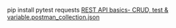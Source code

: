 pip install pytest requests
[REST API basics- CRUD, test & variable.postman_collection.json](https://github.com/user-attachments/files/20274348/REST.API.basics-.CRUD.test.variable.postman_collection.json)
